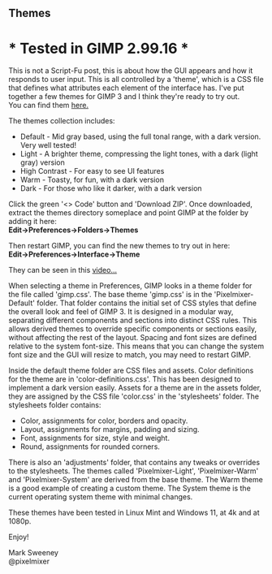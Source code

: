 ## Themes

# * Tested in GIMP 2.99.16 *

This is not a Script-Fu post, this is about how the GUI appears and how it responds to user input. This is all controlled by a 'theme', which is a CSS file that defines what attributes each element of the interface has. I've put together a few themes for GIMP 3 and I think they're ready to try out.  
You can find them [here.](https://github.com/script-fu/script-fu.github.io/tree/main)

The themes collection includes:

- Default - Mid gray based, using the full tonal range, with a dark version. Very well tested!
- Light - A brighter theme, compressing the light tones, with a dark (light gray) version
- High Contrast - For easy to see UI features
- Warm - Toasty, for fun, with a dark version
- Dark - For those who like it darker, with a dark version

Click the green '<> Code' button and 'Download ZIP'. Once downloaded, extract the themes directory someplace and
point GIMP at the folder by adding it here:  
**Edit->Preferences->Folders->Themes**   

Then restart GIMP, you can find the new themes to try out in here:  
**Edit->Preferences->Interface->Theme**  

They can be seen in this [video...](https://youtu.be/Fh2ljREiYBw)

When selecting a theme in Preferences, GIMP looks in a theme folder for the file called 'gimp.css'. The base theme 'gimp.css' is in the 'Pixelmixer-Default' folder. That folder contains the initial set of CSS styles that define the overall look and feel of GIMP 3. It is designed in a modular way, separating different components and sections into distinct CSS rules. This allows derived themes to override specific components or sections easily, without affecting the rest of the layout. Spacing and font sizes are defined relative to the system font-size. This means that you can change the system font size and the GUI will resize to match, you may need to restart GIMP.  
  
Inside the default theme folder are CSS files and assets. Color definitions for the theme are in 'color-definitions.css'. This has been designed to implement a dark version easily. Assets for a theme are in the assets folder, they are assigned by the CSS file 'color.css' in the 'stylesheets' folder. The stylesheets folder contains:

- Color, assignments for color, borders and opacity.
- Layout, assignments for margins, padding and sizing.
- Font, assignments for size, style and weight.
- Round, assignments for rounded corners.  
  
There is also an 'adjustments' folder, that contains any tweaks or overrides to the stylesheets. The themes called 'Pixelmixer-Light', 'Pixelmixer-Warm' and 'Pixelmixer-System' are derived from the base theme. The Warm theme is a good example of creating a custom theme. The System theme is the current operating system theme with minimal changes.   
  
These themes have been tested in Linux Mint and Windows 11, at 4k and at 1080p.  
  
Enjoy!  
  
Mark Sweeney  
@pixelmixer